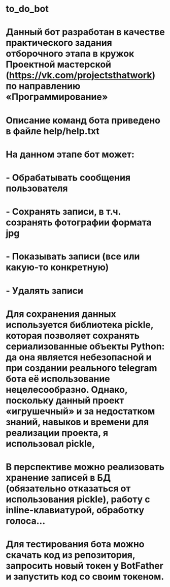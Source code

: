 # to_do_bot
# Данный бот разработан в качестве практического задания отборочного этапа в кружок Проектной мастерской (https://vk.com/projectsthatwork) по направлению «Программирование»
#
# Описание команд бота приведено в файле help/help.txt
# На данном этапе бот может:
# - Обрабатывать сообщения пользователя
# - Сохранять записи, в т.ч. созранять фотографии формата jpg
# - Показывать записи (все или какую-то конкретную)
# - Удалять записи
#
# Для сохранения данных используется библиотека pickle, которая позволяет сохранять сериализованные объекты Python: да она является небезопасной и при создании реального telegram бота её использование нецелесообразно. Однако, поскольку данный проект «игрушечный» и за недостатком знаний, навыков и времени для реализации проекта, я использовал pickle,
# В перспективе можно реализовать хранение записей в БД (обязательно отказаться от использования pickle), работу с inline-клавиатурой, обработку голоса...
# 
# Для тестирования бота можно скачать код из репозитория, запросить новый токен у BotFather и запустить код со своим токеном.
